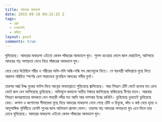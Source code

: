 ```yaml
---
title: আদরের মাকড়সা
date: 2015-09-10 04:15:25 Z
tags:
  - প্রেম
  - লেখালেখি
  - কবিতা
layout: post
comments: true
---
```


ঘুমিয়েছে।
আদরের মাকড়সা এইতো কেবল
পাঁজরের আবডালে ঘুম।
সুমন্দ হাওয়ায়
দোলে জাল ঘেরাটোপ,
আটপায়ে আদরের
গাঢ় অসাড়তা মেখে নিয়ে
পাঁজরের আবডালে ঘুম।

বেয়ে বেয়ে উঠেছিল
শরীর ও শরীরের অলি-গলি
অন্ধি-সন্ধি সব জেনেবুঝে নিতে।
সে ষড়যন্ত্রী অভিপ্রায়ে
মুছে দিতে আরসব পরিচিত স্পর্শের রেশ
সারাদেহে বুনেছিল আদরের গভীর বুনট।

<!--more-->

তারপর
আর্দ্র উষ্ণ
বুকের ফাটল দিয়ে আগ্নেয় লাভাস্রোতে
পুড়িয়েছে
জ্বালিয়েছে।
আর শিহরণ
ঠোঁট ফেটে রক্তের মত
চোখ ফেটে জল যেন
ভাসিয়েছে
ডুবিয়েছে।
নাভিমূলে
জমানো অতীত
টঙ্কারে জাগিয়েছে
বাজিয়েছে বীণার মতন।
আরবার শিহরণ
জলপ্রপাতের মাদকতা যেন
পাহাড়ী নদীর মত
আমি আর ভাসবার ইচ্ছে রাখিনি।
ডুবিয়েছে
ডুবতেই ডুবিয়েছে ফের।
কপাল ও কপোলের সীমারেখা মুছে দিয়ে
আদরের মাকড়সা
নেমে গেছে ঠোঁট ও চিবুকে,
কাঁধ ও কণ্ঠ বেয়ে
হৃদয় ও আনুসাঙ্গিক পৃথিবীতে
রেশমি সুখের জাল আটমহল প্রাসাদ যেমন।
তারপর গাঢ় আদরের অসাড়তা
ঘুম এনে দিলে তার চোখে
ঘুমিয়েছে।
আদরের মাকড়সা এইতো কেবল
পাঁজরের আবডালে ঘুম।
